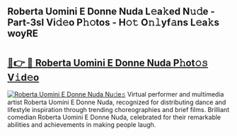 ## Roberta Uomini E Donne Nuda L𝚎a𝚔ed N𝚞𝚍e - Part-3sI Vi𝚍𝚎o P𝚑𝚘tos - H𝚘𝚝 O𝚗𝚕yf𝚊ns L𝚎a𝚔s woyRE

# <h2><a href="http://kfejsuo.oniu.top/?m=Roberta+Uomini+E+Donne+Nuda">🔗👉 🔴 Roberta Uomini E Donne Nuda P𝚑ot𝚘𝚜 V𝚒d𝚎o</a></h2>

[![Roberta Uomini E Donne Nuda Nu𝚍e𝚜](https://i.imgur.com/0qMVB7G.gif)](http://kfejsuo.oniu.top/?m=Roberta+Uomini+E+Donne+Nuda)
Virtual performer and multimedia artist Roberta Uomini E Donne Nuda, recognized for distributing dance and lifestyle inspiration through trending choreographies and brief films. Brilliant comedian Roberta Uomini E Donne Nuda, celebrated for their remarkable abilities and achievements in making people laugh.  
